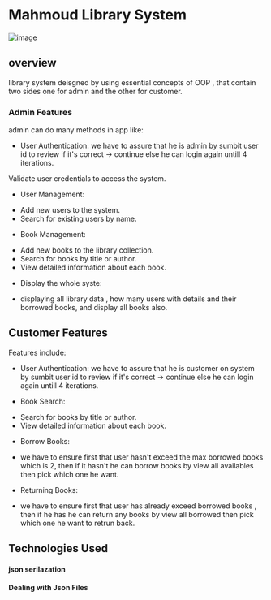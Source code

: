 # Mahmoud Library System
![image](https://github.com/user-attachments/assets/50344969-272e-4d7f-8dce-cb7e5213cbeb)


## overview
library system deisgned by using essential concepts of OOP , that contain two sides one for admin and the other for customer.

### Admin Features

admin can do many methods in app like:
* User Authentication:
we have to assure that he is admin by sumbit user id to review if it's correct -> continue else he can login again untill 4 iterations.

Validate user credentials to access the system.

* User Management:

- Add new users to the system.
- Search for existing users by name.

* Book Management:

- Add new books to the library collection.
- Search for books by title or author.
- View detailed information about each book.
* Display the whole syste:
- displaying all library data , how many users with details and their borrowed books, and display all books also.

## Customer Features

Features include:

* User Authentication:
we have to assure that he is customer on system by sumbit user id to review if it's correct -> continue else he can login again untill 4 iterations.

* Book Search:

- Search for books by title or author.
- View detailed information about each book.
* Borrow Books:
- we have to ensure first that user hasn't exceed the max borrowed books which is 2, then if it hasn't he can borrow books by 
view all availables then pick which one he want.

* Returning Books:
- we have to ensure first that user has already exceed borrowed books , then if he has he can return any books by 
view all borrowed  then pick which one he want to retrun back.
## Technologies Used
#### json serilazation 
#### Dealing with Json Files 
